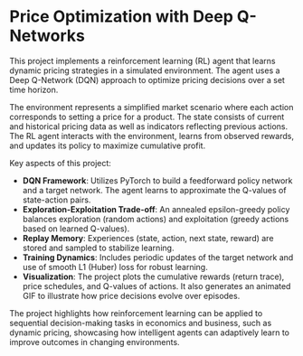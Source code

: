 # Price Optimization with Deep Q-Networks

This project implements a reinforcement learning (RL) agent that learns dynamic pricing strategies in a simulated environment. The agent uses a Deep Q-Network (DQN) approach to optimize pricing decisions over a set time horizon.

The environment represents a simplified market scenario where each action corresponds to setting a price for a product. The state consists of current and historical pricing data as well as indicators reflecting previous actions. The RL agent interacts with the environment, learns from observed rewards, and updates its policy to maximize cumulative profit.

Key aspects of this project:
- **DQN Framework**: Utilizes PyTorch to build a feedforward policy network and a target network. The agent learns to approximate the Q-values of state-action pairs.
- **Exploration-Exploitation Trade-off**: An annealed epsilon-greedy policy balances exploration (random actions) and exploitation (greedy actions based on learned Q-values).
- **Replay Memory**: Experiences (state, action, next state, reward) are stored and sampled to stabilize learning.
- **Training Dynamics**: Includes periodic updates of the target network and use of smooth L1 (Huber) loss for robust learning.
- **Visualization**: The project plots the cumulative rewards (return trace), price schedules, and Q-values of actions. It also generates an animated GIF to illustrate how price decisions evolve over episodes.

The project highlights how reinforcement learning can be applied to sequential decision-making tasks in economics and business, such as dynamic pricing, showcasing how intelligent agents can adaptively learn to improve outcomes in changing environments.
